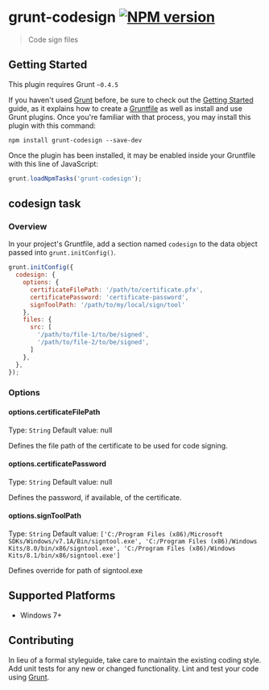 # grunt-codesign [![NPM version](https://badge.fury.io/js/grunt-codesign.svg)](http://badge.fury.io/js/grunt-codesign)

> Code sign files

## Getting Started
This plugin requires Grunt `~0.4.5`

If you haven't used [Grunt](http://gruntjs.com/) before, be sure to check out the [Getting Started](http://gruntjs.com/getting-started) guide, as it explains how to create a [Gruntfile](http://gruntjs.com/sample-gruntfile) as well as install and use Grunt plugins. Once you're familiar with that process, you may install this plugin with this command:

```shell
npm install grunt-codesign --save-dev
```

Once the plugin has been installed, it may be enabled inside your Gruntfile with this line of JavaScript:

```js
grunt.loadNpmTasks('grunt-codesign');
```

## codesign task

### Overview
In your project's Gruntfile, add a section named `codesign` to the data object passed into `grunt.initConfig()`.

```js
grunt.initConfig({
  codesign: {
    options: {
      certificateFilePath: '/path/to/certificate.pfx',
      certificatePassword: 'certificate-password',
      signToolPath: '/path/to/my/local/sign/tool'
    },
    files: {
      src: [
        '/path/to/file-1/to/be/signed',
        '/path/to/file-2/to/be/signed',
      ]
    },
  },
});
```

### Options

#### options.certificateFilePath
Type: `String`
Default value: null

Defines the file path of the certificate to be used for code signing.

#### options.certificatePassword
Type: `String`
Default value: null

Defines the password, if available, of the certificate.

#### options.signToolPath
Type: `String`
Default value: `['C:/Program Files (x86)/Microsoft SDKs/Windows/v7.1A/Bin/signtool.exe', 'C:/Program Files (x86)/Windows Kits/8.0/bin/x86/signtool.exe', 'C:/Program Files (x86)/Windows Kits/8.1/bin/x86/signtool.exe']`

Defines override for path of signtool.exe

## Supported Platforms
* Windows 7+

## Contributing
In lieu of a formal styleguide, take care to maintain the existing coding style. Add unit tests for any new or changed functionality. Lint and test your code using [Grunt](http://gruntjs.com/).
